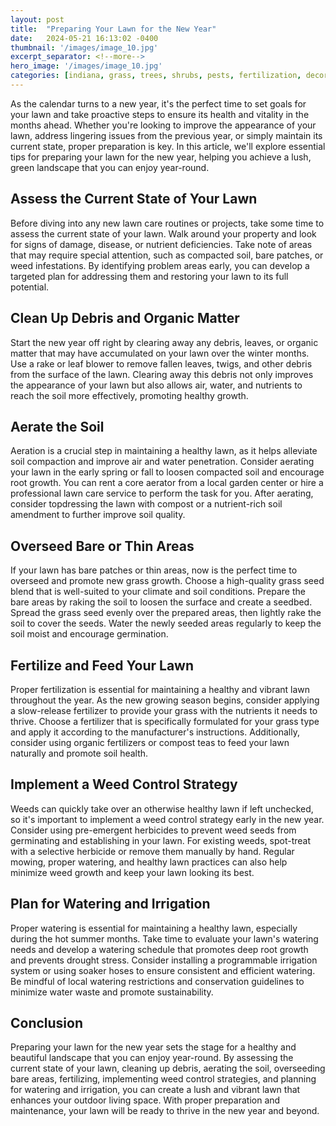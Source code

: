 ```yaml
---
layout: post
title:  "Preparing Your Lawn for the New Year"
date:   2024-05-21 16:13:02 -0400
thumbnail: '/images/image_10.jpg'
excerpt_separator: <!--more-->
hero_image: '/images/image_10.jpg'
categories: [indiana, grass, trees, shrubs, pests, fertilization, decoration, curb appeal, garden, flowers, recreation]
---
```

As the calendar turns to a new year, it's the perfect time to set goals for your lawn and take proactive steps to ensure its health and vitality in the months ahead. <!--more-->Whether you're looking to improve the appearance of your lawn, address lingering issues from the previous year, or simply maintain its current state, proper preparation is key. In this article, we'll explore essential tips for preparing your lawn for the new year, helping you achieve a lush, green landscape that you can enjoy year-round.

## Assess the Current State of Your Lawn
Before diving into any new lawn care routines or projects, take some time to assess the current state of your lawn. Walk around your property and look for signs of damage, disease, or nutrient deficiencies. Take note of areas that may require special attention, such as compacted soil, bare patches, or weed infestations. By identifying problem areas early, you can develop a targeted plan for addressing them and restoring your lawn to its full potential.

## Clean Up Debris and Organic Matter
Start the new year off right by clearing away any debris, leaves, or organic matter that may have accumulated on your lawn over the winter months. Use a rake or leaf blower to remove fallen leaves, twigs, and other debris from the surface of the lawn. Clearing away this debris not only improves the appearance of your lawn but also allows air, water, and nutrients to reach the soil more effectively, promoting healthy growth.

## Aerate the Soil
Aeration is a crucial step in maintaining a healthy lawn, as it helps alleviate soil compaction and improve air and water penetration. Consider aerating your lawn in the early spring or fall to loosen compacted soil and encourage root growth. You can rent a core aerator from a local garden center or hire a professional lawn care service to perform the task for you. After aerating, consider topdressing the lawn with compost or a nutrient-rich soil amendment to further improve soil quality.

## Overseed Bare or Thin Areas
If your lawn has bare patches or thin areas, now is the perfect time to overseed and promote new grass growth. Choose a high-quality grass seed blend that is well-suited to your climate and soil conditions. Prepare the bare areas by raking the soil to loosen the surface and create a seedbed. Spread the grass seed evenly over the prepared areas, then lightly rake the soil to cover the seeds. Water the newly seeded areas regularly to keep the soil moist and encourage germination.

## Fertilize and Feed Your Lawn
Proper fertilization is essential for maintaining a healthy and vibrant lawn throughout the year. As the new growing season begins, consider applying a slow-release fertilizer to provide your grass with the nutrients it needs to thrive. Choose a fertilizer that is specifically formulated for your grass type and apply it according to the manufacturer's instructions. Additionally, consider using organic fertilizers or compost teas to feed your lawn naturally and promote soil health.

## Implement a Weed Control Strategy
Weeds can quickly take over an otherwise healthy lawn if left unchecked, so it's important to implement a weed control strategy early in the new year. Consider using pre-emergent herbicides to prevent weed seeds from germinating and establishing in your lawn. For existing weeds, spot-treat with a selective herbicide or remove them manually by hand. Regular mowing, proper watering, and healthy lawn practices can also help minimize weed growth and keep your lawn looking its best.

## Plan for Watering and Irrigation
Proper watering is essential for maintaining a healthy lawn, especially during the hot summer months. Take time to evaluate your lawn's watering needs and develop a watering schedule that promotes deep root growth and prevents drought stress. Consider installing a programmable irrigation system or using soaker hoses to ensure consistent and efficient watering. Be mindful of local watering restrictions and conservation guidelines to minimize water waste and promote sustainability.

## Conclusion
Preparing your lawn for the new year sets the stage for a healthy and beautiful landscape that you can enjoy year-round. By assessing the current state of your lawn, cleaning up debris, aerating the soil, overseeding bare areas, fertilizing, implementing weed control strategies, and planning for watering and irrigation, you can create a lush and vibrant lawn that enhances your outdoor living space. With proper preparation and maintenance, your lawn will be ready to thrive in the new year and beyond.
